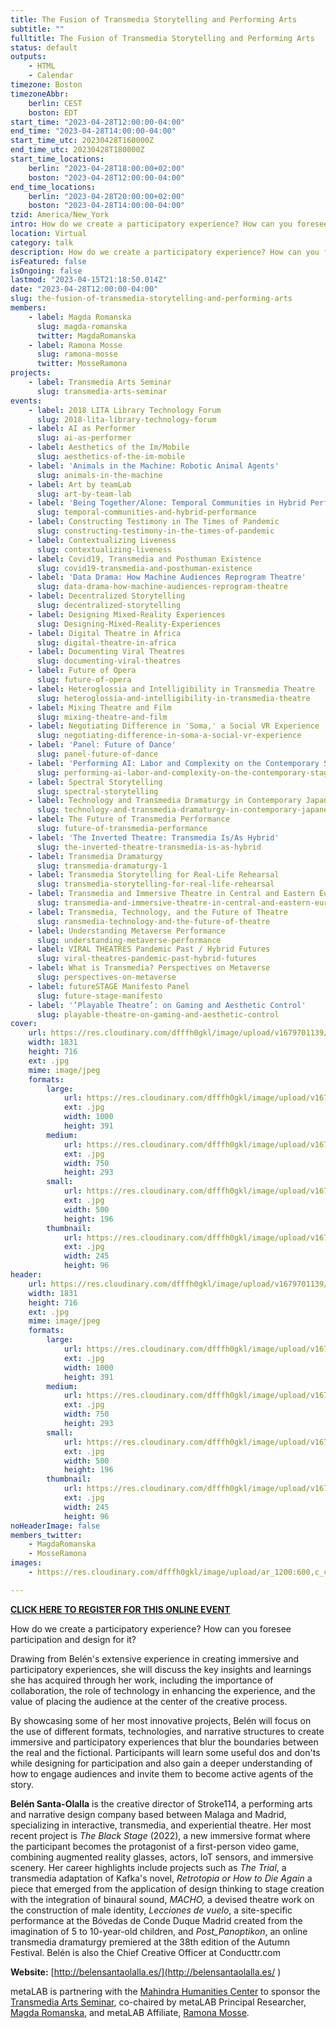 ```yaml
---
title: The Fusion of Transmedia Storytelling and Performing Arts
subtitle: ""
fulltitle: The Fusion of Transmedia Storytelling and Performing Arts
status: default
outputs:
    - HTML
    - Calendar
timezone: Boston
timezoneAbbr:
    berlin: CEST
    boston: EDT
start_time: "2023-04-28T12:00:00-04:00"
end_time: "2023-04-28T14:00:00-04:00"
start_time_utc: 20230428T160000Z
end_time_utc: 20230428T180000Z
start_time_locations:
    berlin: "2023-04-28T18:00:00+02:00"
    boston: "2023-04-28T12:00:00-04:00"
end_time_locations:
    berlin: "2023-04-28T20:00:00+02:00"
    boston: "2023-04-28T14:00:00-04:00"
tzid: America/New_York
intro: How do we create a participatory experience? How can you foresee participation and design for it?
location: Virtual
category: talk
description: How do we create a participatory experience? How can you foresee participation and design for it?
isFeatured: false
isOngoing: false
lastmod: "2023-04-15T21:18:50.014Z"
date: "2023-04-28T12:00:00-04:00"
slug: the-fusion-of-transmedia-storytelling-and-performing-arts
members:
    - label: Magda Romanska
      slug: magda-romanska
      twitter: MagdaRomanska
    - label: Ramona Mosse
      slug: ramona-mosse
      twitter: MosseRamona
projects:
    - label: Transmedia Arts Seminar
      slug: transmedia-arts-seminar
events:
    - label: 2018 LITA Library Technology Forum
      slug: 2018-lita-library-technology-forum
    - label: AI as Performer
      slug: ai-as-performer
    - label: Aesthetics of the Im/Mobile
      slug: aesthetics-of-the-im-mobile
    - label: 'Animals in the Machine: Robotic Animal Agents'
      slug: animals-in-the-machine
    - label: Art by teamLab
      slug: art-by-team-lab
    - label: 'Being Together/Alone: Temporal Communities in Hybrid Performances'
      slug: temporal-communities-and-hybrid-performance
    - label: Constructing Testimony in The Times of Pandemic
      slug: constructing-testimony-in-the-times-of-pandemic
    - label: Contextualizing Liveness
      slug: contextualizing-liveness
    - label: Covid19, Transmedia and Posthuman Existence
      slug: covid19-transmedia-and-posthuman-existence
    - label: 'Data Drama: How Machine Audiences Reprogram Theatre'
      slug: data-drama-how-machine-audiences-reprogram-theatre
    - label: Decentralized Storytelling
      slug: decentralized-storytelling
    - label: Designing Mixed-Reality Experiences
      slug: Designing-Mixed-Reality-Experiences
    - label: Digital Theatre in Africa
      slug: digital-theatre-in-africa
    - label: Documenting Viral Theatres
      slug: documenting-viral-theatres
    - label: Future of Opera
      slug: future-of-opera
    - label: Heteroglossia and Intelligibility in Transmedia Theatre
      slug: heteroglossia-and-intelligibility-in-transmedia-theatre
    - label: Mixing Theatre and Film
      slug: mixing-theatre-and-film
    - label: Negotiating Difference in 'Soma,' a Social VR Experience
      slug: negotiating-difference-in-soma-a-social-vr-experience
    - label: 'Panel: Future of Dance'
      slug: panel-future-of-dance
    - label: 'Performing AI: Labor and Complexity on the Contemporary Stage'
      slug: performing-ai-labor-and-complexity-on-the-contemporary-stage
    - label: Spectral Storytelling
      slug: spectral-storytelling
    - label: Technology and Transmedia Dramaturgy in Contemporary Japanese Performing Arts
      slug: technology-and-transmedia-dramaturgy-in-contemporary-japanese-performing-arts
    - label: The Future of Transmedia Performance
      slug: future-of-transmedia-performance
    - label: 'The Inverted Theatre: Transmedia Is/As Hybrid'
      slug: the-inverted-theatre-transmedia-is-as-hybrid
    - label: Transmedia Dramaturgy
      slug: transmedia-dramaturgy-1
    - label: Transmedia Storytelling for Real-Life Rehearsal
      slug: transmedia-storytelling-for-real-life-rehearsal
    - label: Transmedia and Immersive Theatre in Central and Eastern Europe
      slug: transmedia-and-immersive-theatre-in-central-and-eastern-europe
    - label: Transmedia, Technology, and the Future of Theatre
      slug: ransmedia-technology-and-the-future-of-theatre
    - label: Understanding Metaverse Performance
      slug: understanding-metaverse-performance
    - label: VIRAL THEATRES Pandemic Past / Hybrid Futures
      slug: viral-theatres-pandemic-past-hybrid-futures
    - label: What is Transmedia? Perspectives on Metaverse
      slug: perspectives-on-metaverse
    - label: futureSTAGE Manifesto Panel
      slug: future-stage-manifesto
    - label: '‘Playable Theatre’: on Gaming and Aesthetic Control'
      slug: playable-theatre-on-gaming-and-aesthetic-control
cover:
    url: https://res.cloudinary.com/dfffh0gkl/image/upload/v1679701139/Belen_f4d1804c8a.jpg
    width: 1831
    height: 716
    ext: .jpg
    mime: image/jpeg
    formats:
        large:
            url: https://res.cloudinary.com/dfffh0gkl/image/upload/v1679701140/large_Belen_f4d1804c8a.jpg
            ext: .jpg
            width: 1000
            height: 391
        medium:
            url: https://res.cloudinary.com/dfffh0gkl/image/upload/v1679701141/medium_Belen_f4d1804c8a.jpg
            ext: .jpg
            width: 750
            height: 293
        small:
            url: https://res.cloudinary.com/dfffh0gkl/image/upload/v1679701141/small_Belen_f4d1804c8a.jpg
            ext: .jpg
            width: 500
            height: 196
        thumbnail:
            url: https://res.cloudinary.com/dfffh0gkl/image/upload/v1679701140/thumbnail_Belen_f4d1804c8a.jpg
            ext: .jpg
            width: 245
            height: 96
header:
    url: https://res.cloudinary.com/dfffh0gkl/image/upload/v1679701139/Belen_f4d1804c8a.jpg
    width: 1831
    height: 716
    ext: .jpg
    mime: image/jpeg
    formats:
        large:
            url: https://res.cloudinary.com/dfffh0gkl/image/upload/v1679701140/large_Belen_f4d1804c8a.jpg
            ext: .jpg
            width: 1000
            height: 391
        medium:
            url: https://res.cloudinary.com/dfffh0gkl/image/upload/v1679701141/medium_Belen_f4d1804c8a.jpg
            ext: .jpg
            width: 750
            height: 293
        small:
            url: https://res.cloudinary.com/dfffh0gkl/image/upload/v1679701141/small_Belen_f4d1804c8a.jpg
            ext: .jpg
            width: 500
            height: 196
        thumbnail:
            url: https://res.cloudinary.com/dfffh0gkl/image/upload/v1679701140/thumbnail_Belen_f4d1804c8a.jpg
            ext: .jpg
            width: 245
            height: 96
noHeaderImage: false
members_twitter:
    - MagdaRomanska
    - MosseRamona
images:
    - https://res.cloudinary.com/dfffh0gkl/image/upload/ar_1200:600,c_crop/c_limit,h_1200,w_600/v1679701139/Belen_f4d1804c8a.jpg

---
```

**[CLICK HERE TO REGISTER FOR THIS ONLINE EVENT](https://harvard.zoom.us/webinar/register/WN_te1OYhUAQeeTfqImEAk7og)**

How do we create a participatory experience? How can you foresee participation and design for it?

Drawing from Belén's extensive experience in creating immersive and participatory experiences, she will discuss the key insights and learnings she has acquired through her work, including the importance of collaboration, the role of technology in enhancing the experience, and the value of placing the audience at the center of the creative process.

By showcasing some of her most innovative projects, Belén will focus on the use of different formats, technologies, and narrative structures to create immersive and participatory experiences that blur the boundaries between the real and the fictional. Participants will learn some useful dos and don'ts while designing for participation and also gain a deeper understanding of how to engage audiences and invite them to become active agents of the story.

**Belén Santa-Olalla**  is the creative director of Stroke114, a performing arts and narrative design company based between Malaga and Madrid, specializing in interactive, transmedia, and experiential theatre. Her most recent project is *The Black Stage* (2022), a new immersive format where the participant becomes the protagonist of a first-person video game, combining augmented reality glasses, actors, IoT sensors, and immersive scenery. Her career highlights include projects such as *The Trial*, a transmedia adaptation of Kafka's novel, *Retrotopia or How to Die Again* a piece that emerged from the application of design thinking to stage creation with the integration of binaural sound, *MACHO,* a devised theatre work on the construction of male identity, *Lecciones de vuelo*, a site-specific performance at the Bóvedas de Conde Duque Madrid created from the imagination of 5 to 10-year-old children, and *Post_Panoptikon*, an online transmedia dramaturgy premiered at the 38th edition of the Autumn Festival. Belén is also the Chief Creative Officer at Conducttr.com

**Website:** [http://belensantaolalla.es/](http://belensantaolalla.es/ )

metaLAB is partnering with the [Mahindra Humanities Center](https://mahindrahumanities.fas.harvard.edu/transmedia-arts) to sponsor the [Transmedia Arts Seminar]( https://mlml.io/p/transmedia-arts-seminar/), co-chaired by metaLAB Principal Researcher, [Magda Romanska]( https://mlml.io/m/magda-romanska/), and metaLAB Affiliate, [Ramona Mosse](https://mlml.io/m/ramona-mosse/).